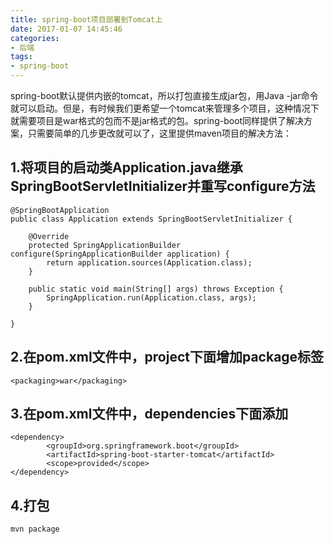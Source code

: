 ```yaml
---
title: spring-boot项目部署到Tomcat上
date: 2017-01-07 14:45:46
categories:
- 后端
tags:
- spring-boot
---
```


spring-boot默认提供内嵌的tomcat，所以打包直接生成jar包，用Java -jar命令就可以启动。但是，有时候我们更希望一个tomcat来管理多个项目，这种情况下就需要项目是war格式的包而不是jar格式的包。spring-boot同样提供了解决方案，只需要简单的几步更改就可以了，这里提供maven项目的解决方法：

## 1.将项目的启动类Application.java继承SpringBootServletInitializer并重写configure方法


```
@SpringBootApplication
public class Application extends SpringBootServletInitializer {

    @Override
    protected SpringApplicationBuilder configure(SpringApplicationBuilder application) {
        return application.sources(Application.class);
    }

    public static void main(String[] args) throws Exception {
        SpringApplication.run(Application.class, args);
    }

}

```

## 2.在pom.xml文件中，project下面增加package标签

```
<packaging>war</packaging>
```

## 3.在pom.xml文件中，dependencies下面添加


```
<dependency>
        <groupId>org.springframework.boot</groupId>
        <artifactId>spring-boot-starter-tomcat</artifactId>
        <scope>provided</scope>
</dependency>

```

## 4.打包

```
mvn package
```